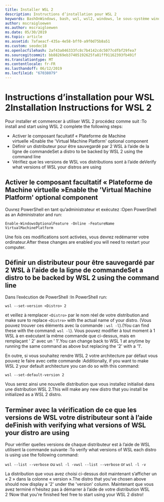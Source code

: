 ```yaml
---
title: Installer WSL 2
description: Instructions d’installation pour WSL 2
keywords: BashOnWindows, bash, wsl, wsl2, windows, le sous-système windows pour linux, windowssubsystem, ubuntu, debian, suse, windows 10, installer
author: mscraigloewen
ms.author: mscraigloewen
ms.date: 05/30/2019
ms.topic: article
ms.assetid: 7afaeacf-435a-4e58-bff0-a9f0d75b8a51
ms.custom: seodec18
ms.openlocfilehash: 2af43a046333fc8c7b4142cdc5077cdfbf29fea7
ms.sourcegitcommit: bb88269eb37405192625fa81ff91162393fb491f
ms.translationtype: MT
ms.contentlocale: fr-FR
ms.lasthandoff: 06/12/2019
ms.locfileid: "67038079"
---
```

# <a name="installation-instructions-for-wsl-2"></a><span data-ttu-id="f5511-104">Instructions d’installation pour WSL 2</span><span class="sxs-lookup"><span data-stu-id="f5511-104">Installation Instructions for WSL 2</span></span>

<span data-ttu-id="f5511-105">Pour installer et commencer à utiliser WSL 2 procédez comme suit :</span><span class="sxs-lookup"><span data-stu-id="f5511-105">To install and start using WSL 2 complete the following steps:</span></span>

- <span data-ttu-id="f5511-106">Activer le composant facultatif « Plateforme de Machine virtuelle »</span><span class="sxs-lookup"><span data-stu-id="f5511-106">Enable the 'Virtual Machine Platform' optional component</span></span>
- <span data-ttu-id="f5511-107">Définir un distributeur pour être sauvegardé par 2 WSL à l’aide de la ligne de commande</span><span class="sxs-lookup"><span data-stu-id="f5511-107">Set a distro to be backed by WSL 2 using the command line</span></span>
- <span data-ttu-id="f5511-108">Vérifiez que les versions de WSL vos distributions sont à l’aide de</span><span class="sxs-lookup"><span data-stu-id="f5511-108">Verify what versions of WSL your distros are using</span></span>

## <a name="enable-the-virtual-machine-platform-optional-component"></a><span data-ttu-id="f5511-109">Activer le composant facultatif « Plateforme de Machine virtuelle »</span><span class="sxs-lookup"><span data-stu-id="f5511-109">Enable the 'Virtual Machine Platform' optional component</span></span>

<span data-ttu-id="f5511-110">Ouvrez PowerShell en tant qu’administrateur et exécutez :</span><span class="sxs-lookup"><span data-stu-id="f5511-110">Open PowerShell as an Administrator and run:</span></span>

`Enable-WindowsOptionalFeature -Online -FeatureName VirtualMachinePlatform`

<span data-ttu-id="f5511-111">Une fois ces modifications sont activées, vous devrez redémarrer votre ordinateur.</span><span class="sxs-lookup"><span data-stu-id="f5511-111">After these changes are enabled you will need to restart your computer.</span></span>

## <a name="set-a-distro-to-be-backed-by-wsl-2-using-the-command-line"></a><span data-ttu-id="f5511-112">Définir un distributeur pour être sauvegardé par 2 WSL à l’aide de la ligne de commande</span><span class="sxs-lookup"><span data-stu-id="f5511-112">Set a distro to be backed by WSL 2 using the command line</span></span>

<span data-ttu-id="f5511-113">Dans l’exécution de PowerShell :</span><span class="sxs-lookup"><span data-stu-id="f5511-113">In PowerShell run:</span></span>

`wsl --set-version <Distro> 2`

<span data-ttu-id="f5511-114">et veillez à remplacer `<Distro>` par le nom réel de votre distribution.</span><span class="sxs-lookup"><span data-stu-id="f5511-114">and make sure to replace `<Distro>` with the actual name of your distro.</span></span> <span data-ttu-id="f5511-115">(Vous pouvez trouver ces éléments avec la commande : `wsl -l`).</span><span class="sxs-lookup"><span data-stu-id="f5511-115">(You can find these with the command: `wsl -l`).</span></span> <span data-ttu-id="f5511-116">Vous pouvez modifier à tout moment à 1 WSL à en exécutant la même commande que ci-dessus, mais en remplaçant ' 2' avec un ' 1'.</span><span class="sxs-lookup"><span data-stu-id="f5511-116">You can change back to WSL 1 at anytime by running the same command as above but replacing the '2' with a '1'.</span></span>

<span data-ttu-id="f5511-117">En outre, si vous souhaitez rendre WSL 2 votre architecture par défaut vous pouvez le faire avec cette commande :</span><span class="sxs-lookup"><span data-stu-id="f5511-117">Additionally, if you want to make WSL 2 your default architecture you can do so with this command:</span></span>

`wsl --set-default-version 2`

<span data-ttu-id="f5511-118">Vous serez ainsi une nouvelle distribution que vous installez initialisé dans une distribution WSL 2.</span><span class="sxs-lookup"><span data-stu-id="f5511-118">This will make any new distro that you install be initialized as a WSL 2 distro.</span></span>

## <a name="finish-with-verifying-what-versions-of-wsl-your-distro-are-using"></a><span data-ttu-id="f5511-119">Terminer avec la vérification de ce que les versions de WSL votre distributeur sont à l’aide de</span><span class="sxs-lookup"><span data-stu-id="f5511-119">Finish with verifying what versions of WSL your distro are using</span></span>

<span data-ttu-id="f5511-120">Pour vérifier quelles versions de chaque distributeur est à l’aide de WSL utilisent la commande suivante :</span><span class="sxs-lookup"><span data-stu-id="f5511-120">To verify what versions of WSL each distro is using use the following command:</span></span>

<span data-ttu-id="f5511-121">`wsl --list --verbose` ou `wsl -l -v`</span><span class="sxs-lookup"><span data-stu-id="f5511-121">`wsl --list --verbose` or `wsl -l -v`</span></span>

<span data-ttu-id="f5511-122">La distribution que vous avez choisi ci-dessus doit maintenant s’afficher un « 2 » dans la colonne « version ».</span><span class="sxs-lookup"><span data-stu-id="f5511-122">The distro that you've chosen above should now display a '2' under the 'version' column.</span></span> <span data-ttu-id="f5511-123">Maintenant que vous avez terminé n’hésitez pas à démarrer à l’aide de votre distribution WSL 2 !</span><span class="sxs-lookup"><span data-stu-id="f5511-123">Now that you're finished feel free to start using your WSL 2 distro!</span></span> 
